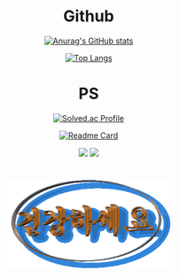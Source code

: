 <div align="center">
  
# Github
  
[![Anurag's GitHub stats](https://github-readme-stats-git-masterrstaa-rickstaa.vercel.app/api?username=jon5307&show_icons=true&count_private=true)](https://github.com/anuraghazra/github-readme-stats)

[![Top Langs](https://github-readme-stats-git-masterrstaa-rickstaa.vercel.app/api/top-langs/?username=jon5307&layout=compact)](https://github.com/anuraghazra/github-readme-stats)

# PS
  
[![Solved.ac Profile](http://mazassumnida.wtf/api/v2/generate_badge?boj=jon5307)](https://solved.ac/jon5307/)

[![Readme Card](https://github-readme-stats-git-masterrstaa-rickstaa.vercel.app/api/pin/?username=jon5307&repo=ps)](https://github.com/jon5307/PS)

<img src="https://img.shields.io/badge/Python-3776AB?style=flat-square&logo=Python&logoColor=white"/> <img src="https://img.shields.io/badge/C-A8B9CC?style=flat-square&logo=C&logoColor=white"/>

# 
<img src="well_being.gif" width="295" height="160"/>
</div>
